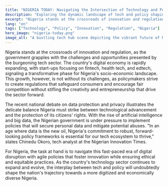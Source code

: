 ```yaml
---
title: "NIGERIA TODAY: Navigating the Intersection of Technology and Policy"
description: "Exploring the dynamic landscape of tech and policy shaping Nigeria's future."
excerpt: "Nigeria stands at the crossroads of innovation and regulation."
lang: "en"
tags: ["Technology", "Policy", "Innovation", "Regulation", "Nigeria"]
hero_image: "nigeria-today.png"
image_alt: "A bustling tech hub scene depicting the vibrant future of Nigeria"
---
```


Nigeria stands at the crossroads of innovation and regulation, as the government grapples with the challenges and opportunities presented by the burgeoning tech sector. The country's digital economy is rapidly expanding, with start-ups focusing on fintech, health tech, and edtech, signaling a transformative phase for Nigeria's socio-economic landscape. This growth, however, is not without its challenges, as policymakers strive to create regulations that safeguard consumers and encourage fair competition without stifling the creativity and entrepreneurship that drive the sector forward.

The recent national debate on data protection and privacy illustrates the delicate balance Nigeria must strike between technological advancement and the protection of its citizens' rights. With the rise of artificial intelligence and big data, the Nigerian government is under pressure to implement policies that will secure personal data and mitigate potential abuses. "In an age where data is the new oil, Nigeria's commitment to robust, forward-looking policy frameworks is essential for our tech ecosystem to thrive," states Chinedu Okoro, tech analyst at the Nigerian Innovation Times.

For Nigeria, the task at hand is to navigate this fast-paced era of digital disruption with agile policies that foster innovation while ensuring ethical and equitable practices. As the country's technology sector continues to expand and evolve, the interplay between tech and policy will undoubtedly shape the nation's trajectory towards a more digitized and economically diverse Nigeria.